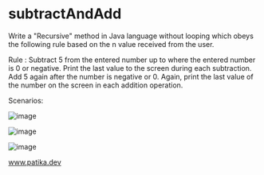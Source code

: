 # subtractAndAdd

Write a "Recursive" method in Java language without looping which obeys the following rule based on the n value received from the user.

Rule : Subtract 5 from the entered number up to where the entered number is 0 or negative. Print the last value to the screen during each subtraction. Add 5 again after the number is negative or 0. Again, print the last value of the number on the screen in each addition operation.

Scenarios:

![image](https://user-images.githubusercontent.com/77547137/235158500-ab71819d-e520-4107-bad5-654657c4d414.png)

![image](https://user-images.githubusercontent.com/77547137/235158567-8e5cbeb1-9895-4869-99ad-9854e0175ed9.png)

![image](https://user-images.githubusercontent.com/77547137/235158592-eb5938f3-5084-4362-bb71-e7bda65ac96e.png)


www.patika.dev

